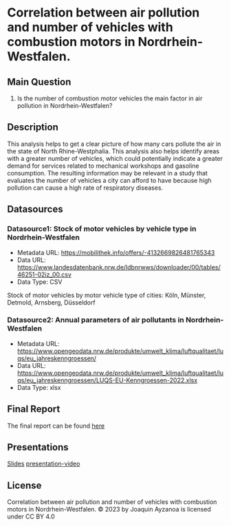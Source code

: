 # Correlation between air pollution and number of vehicles with combustion motors in Nordrhein-Westfalen.


## Main Question

1. Is the number of combustion motor vehicles the main factor in air pollution in Nordrhein-Westfalen?

## Description

This analysis helps to get a clear picture of how many cars pollute the air in the state of North Rhine-Westphalia. This analysis also helps identify areas with a greater number of vehicles, which could potentially indicate a greater demand for services related to mechanical workshops and gasoline consumption. The resulting information may be relevant in a study that evaluates the number of vehicles a city can afford to have because high pollution can cause a high rate of respiratory diseases.

## Datasources
### Datasource1: Stock of motor vehicles by vehicle type in Nordrhein-Westfalen
* Metadata URL: https://mobilithek.info/offers/-4132669826481765343
* Data URL: https://www.landesdatenbank.nrw.de/ldbnrwws/downloader/00/tables/46251-02iz_00.csv
* Data Type: CSV

Stock of motor vehicles by motor vehicle type of cities:   Köln,   Münster, Detmold, Arnsberg, Düsseldorf

### Datasource2: Annual parameters of air pollutants in Nordrhein-Westfalen
* Metadata URL: https://www.opengeodata.nrw.de/produkte/umwelt_klima/luftqualitaet/luqs/eu_jahreskenngroessen/
* Data URL: https://www.opengeodata.nrw.de/produkte/umwelt_klima/luftqualitaet/luqs/eu_jahreskenngroessen/LUQS-EU-Kenngroessen-2022.xlsx
* Data Type: xlsx

## Final Report
The final report can be found [here][i1]

[i1]: https://github.com/JoaquinAyzanoa/made-template_ws2324/blob/main/project/report.ipynb

## Presentations
[Slides][i2]
[presentation-video][i3]

[i2]: https://github.com/JoaquinAyzanoa/made-template_ws2324/blob/main/project/slides.pdf
[i3]: https://github.com/JoaquinAyzanoa/made-template_ws2324/blob/main/project/presentation-video.mp4

## License
Correlation between air pollution and number of vehicles with combustion motors in Nordrhein-Westfalen. © 2023 by Joaquin Ayzanoa is licensed under CC BY 4.0 

